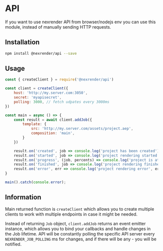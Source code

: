 # API

If you want to use nexrender API from browser/nodejs env you can use this module, instead of manually sending HTTP requests.

## Installation

```sh
npm install @nexrender/api --save
```

## Usage

```js
const { createClient } = require('@nexrender/api')

const client = createClient({
    host: 'http://my.server.com:3050',
    secret: 'myapisecret',
    polling: 3000, // fetch udpates every 3000ms
})

const main = async () => {
    const result = await client.addJob({
        template: {
            src: 'http://my.server.com/assets/project.aep',
            composition: 'main',
        }
    })

    result.on('created', job => console.log('project has been created'))
    result.on('started', job => console.log('project rendering started'))
    result.on('progress', (job, percents) => console.log('project is at: ' + percents + '%'))
    result.on('finished', job => console.log('project rendering finished'))
    result.on('error', err => console.log('project rendering error', err))
}

main().catch(console.error);
```

## Information

Main returned function is `createClient` which allows you to create multiple clients to work with multiple endpoints in case it might be needed.

Instead of returning `Job` object, `client.addJob` returns an event emitter instance, which allows you to bind your callbacks
and handle changes in the Job lifetime. API will be constantly polling the specific API server every `NEXRENDER_JOB_POLLING` ms for changes, and if there will be any - you will be notified.
